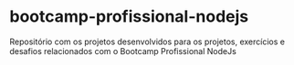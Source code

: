 # bootcamp-profissional-nodejs
Repositório com os projetos desenvolvidos para os projetos, exercícios e desafios relacionados com o Bootcamp Profissional NodeJs

